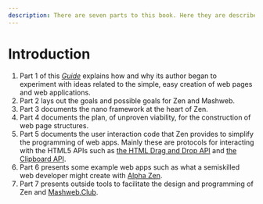 ```yaml
---
description: There are seven parts to this book. Here they are described.
---
```


# Introduction

1. Part 1 of this [_Guide_](https://tomelam.gitbook.io/mashweb/) explains how and why its author began to experiment with ideas related to the simple, easy creation of web pages and web applications.
2. Part 2 lays out the goals and possible goals for Zen and Mashweb.
3. Part 3 documents the nano framework at the heart of Zen.
4. Part 4 documents the plan, of unproven viability, for the construction of web page structures.
5. Part 5 documents the user interaction code that Zen provides to simplify the programming of web apps. Mainly these are protocols for interacting with the HTML5 APIs such as [the HTML Drag and Drop API](https://developer.mozilla.org/en-US/docs/Web/API/HTML_Drag_and_Drop_API) and [the Clipboard API](https://developer.mozilla.org/en-US/docs/Web/API/Clipboard_API).
6. Part 6 presents some example web apps such as what a semiskilled web developer might create with [Alpha Zen](https://app.gitbook.com/@tomelam/s/mashweb/part-2-goals-of-zen/the-plan-for-alpha-zen).
7. Part 7 presents outside tools to facilitate the design and programming of Zen and [Mashweb.Club](https://mashweb.club).

